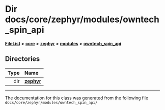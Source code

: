 

# Dir docs/core/zephyr/modules/owntech\_spin\_api



[**FileList**](files.md) **>** [**core**](dir_771164b9325b04f1442f7a3ffa8ecb89.md) **>** [**zephyr**](dir_09002e7ce91f09aeb040dfd1861a47f4.md) **>** [**modules**](dir_6d0fb8ab814c517e7f155fb837e32f72.md) **>** [**owntech\_spin\_api**](dir_87330bcbf7fe698536ea5946c1b90585.md)














## Directories

| Type | Name |
| ---: | :--- |
| dir | [**zephyr**](dir_83abe2f3de580445b50d57f614c989e1.md) <br> |

























































------------------------------
The documentation for this class was generated from the following file `docs/core/zephyr/modules/owntech_spin_api/`

